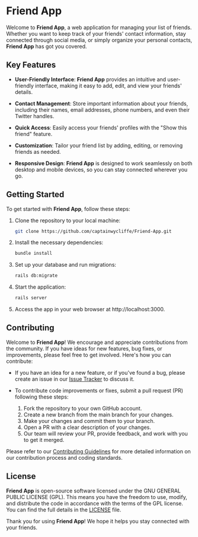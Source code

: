 # Friend App

Welcome to **Friend App**, a web application for managing your list of friends. Whether you want to keep track of your friends' contact information, stay connected through social media, or simply organize your personal contacts, **Friend App** has got you covered.

## Key Features

- **User-Friendly Interface**: **Friend App** provides an intuitive and user-friendly interface, making it easy to add, edit, and view your friends' details.

- **Contact Management**: Store important information about your friends, including their names, email addresses, phone numbers, and even their Twitter handles.

- **Quick Access**: Easily access your friends' profiles with the "Show this friend" feature. 

- **Customization**: Tailor your friend list by adding, editing, or removing friends as needed.

- **Responsive Design**: **Friend App** is designed to work seamlessly on both desktop and mobile devices, so you can stay connected wherever you go.

## Getting Started

To get started with **Friend App**, follow these steps:

1. Clone the repository to your local machine:

   ```bash
   git clone https://github.com/captainwycliffe/Friend-App.git
2. Install the necessary dependencies:

   ```bash
   bundle install
3. Set up your database and run migrations:

   ```bash
   rails db:migrate
4. Start the application:

   ```bash
   rails server
5. Access the app in your web browser at http://localhost:3000.

## Contributing

Welcome to **Friend App**! We encourage and appreciate contributions from the community. If you have ideas for new features, bug fixes, or improvements, please feel free to get involved. Here's how you can contribute:

- If you have an idea for a new feature, or if you've found a bug, please create an issue in our [Issue Tracker](link-to-issue-tracker) to discuss it.

- To contribute code improvements or fixes, submit a pull request (PR) following these steps:
  1. Fork the repository to your own GitHub account.
  2. Create a new branch from the main branch for your changes.
  3. Make your changes and commit them to your branch.
  4. Open a PR with a clear description of your changes.
  5. Our team will review your PR, provide feedback, and work with you to get it merged.

Please refer to our [Contributing Guidelines](link-to-contributing-guidelines) for more detailed information on our contribution process and coding standards.

## License

**Friend App** is open-source software licensed under the GNU GENERAL PUBLIC LICENSE (GPL). This means you have the freedom to use, modify, and distribute the code in accordance with the terms of the GPL license. You can find the full details in the [LICENSE]([link-to-license](https://github.com/captainwycliffe/friend-app/blob/main/LICENSE)) file.

Thank you for using **Friend App**! We hope it helps you stay connected with your friends.




